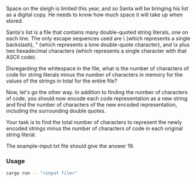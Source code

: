 Space on the sleigh is limited this year, and so Santa will be bringing his list as a digital copy. He needs to know how much space it will take up when stored.

Santa's list is a file that contains many double-quoted string literals, one on each line. The only escape sequences used are \\ (which represents a single backslash), \" (which represents a lone double-quote character), and \x plus two hexadecimal characters (which represents a single character with that ASCII code).

Disregarding the whitespace in the file, what is the number of characters of code for string literals minus the number of characters in memory for the values of the strings in total for the entire file?

Now, let's go the other way. In addition to finding the number of characters of code, you should now encode each code representation as a new string and find the number of characters of the new encoded representation, including the surrounding double quotes.

Your task is to find the total number of characters to represent the newly encoded strings minus the number of characters of code in each original string literal.

The example-input.txt file should give the answer 19.

### Usage
```bash
cargo run -- "<input file>"
```